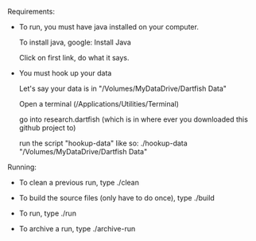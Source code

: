 Requirements:

* To run, you must have java installed on your computer.

	To install java, google:
	Install Java

	Click on first link, do what it says.


* You must hook up your data

	Let's say your data is in "/Volumes/MyDataDrive/Dartfish Data"

	Open a terminal (/Applications/Utilities/Terminal)

	go into research.dartfish (which is in where ever you downloaded this github project to)

	run the script "hookup-data" like so:
	./hookup-data "/Volumes/MyDataDrive/Dartfish Data"


Running:


* To clean a previous run, type
	./clean

* To build the source files (only have to do once), type
	./build

* To run, type
	./run

* To archive a run, type
	./archive-run
